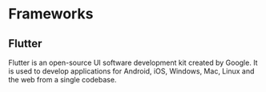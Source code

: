 # Frameworks

## Flutter

Flutter is an open-source UI software development kit created by Google. It is used to develop applications for Android, iOS, Windows, Mac, Linux and the web from a single codebase.
